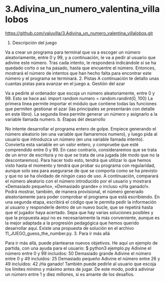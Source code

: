 # 3.Adivina_un_numero_valentina_villalobos

https://github.com/valuvilla/3.Adivina_un_numero_valentina_villalobos.git

1. Descripción del juego

Va a crear un programa para terminal que va a escoger un número aleatoriamente, entre 0 y 99, y a continuación, le va a pedir al usuario que adivine este número.
Tras cada intento, le responderá indicándole si se ha quedado corto o se ha pasado, hasta que encuentre el número. Entonces, mostrará el número de intentos que han hecho falta para encontrar este número y el programa se terminará.
2. Pistas
A continuación te detallo unas cuantas pistas para avanzar en el juego
a. Gestión del azar

Va a pedirle al ordenador que escoja un número aleatoriamente, entre 0 y 99. Esto se hace así:
import random 
numero = random.randint(0, 100) 
La primera línea permite importar el módulo que contiene todas las funciones que permiten gestionar el azar (las principales se presentarán con detalle en este libro). La segunda línea permite generar un número y asignarlo a la variable llamada numero.
b. Etapas del desarrollo

No intente desarrollar el programa entero de golpe. Empiece generando el número aleatorio (en una variable que llamaremos numero), y luego pida al usuario que introduzca un número (en una variable llamada intento). Convierta esta variable en un valor entero, y compruebe que esté comprendido entre 0 y 99. En caso contrario, consideraremos que se trata de un error de escritura y no que se trata de una jugada (de modo que no la descontaremos).
Para hacer todo esto, tendrá que utilizar lo que hemos visto hasta el momento y tendrá que probar su programa con regularidad, aunque solo sea para asegurarse de que se comporta como se ha previsto y que no se ha olvidado de ningún caso de uso.
A continuación, comparará el número aleatorio con el número introducido por el usuario y mostrará «Demasiado pequeño», «Demasiado grande» o incluso «¡Ha ganado!». Podrá mostrar, también, de manera provisional, el número generado aleatoriamente para poder comprobar el programa que está escribiendo.
En una segunda etapa, escribirá el código que le permita pedir la información al usuario y responderle dentro de un nuevo bucle, que se repetirá hasta que el jugador haya acertado.
Sepa que hay varias soluciones posibles y que la propuesta aquí no es necesariamente la más conveniente, aunque es la mejor adaptada a la progresión pedagógica que hemos querido desarrollar aquí.
Existe una propuesta de solución en el archivo 11_JUEGO_guess_the_number.py.
3. Para ir más allá

Para ir más allá, puede plantearse nuevos objetivos.
He aquí un ejemplo de partida, con una ayuda para el usuario:
$ python3 ejemplo.py 
Adivine el número entre 0 y 99 incluidos: 50 
Demasiado grande 
Adivine el número entre 0 y 49 incluidos: 25 
Demasiado pequeño 
Adivine el número entre 26 y 49 incluidos: 42 
¡Ha ganado! 
También puede pedirle al usuario que escoja los límites mínimo y máximo antes de jugar. De este modo, podrá adivinar un número entre 1 y diez millones, si es amante de los desafíos.

